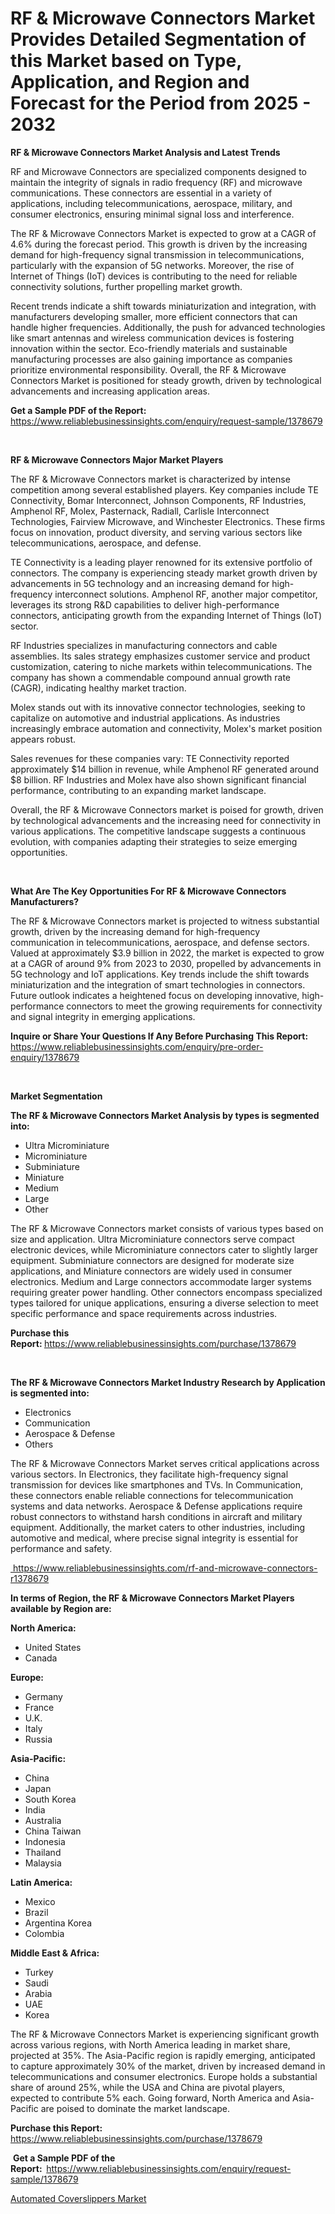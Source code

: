 <p><h1>RF & Microwave Connectors Market Provides Detailed Segmentation of this Market based on Type, Application, and Region and Forecast for the Period from 2025 - 2032</h1></p><p><strong>RF & Microwave Connectors Market Analysis and Latest Trends</strong></p>
<p><p>RF and Microwave Connectors are specialized components designed to maintain the integrity of signals in radio frequency (RF) and microwave communications. These connectors are essential in a variety of applications, including telecommunications, aerospace, military, and consumer electronics, ensuring minimal signal loss and interference.</p><p>The RF & Microwave Connectors Market is expected to grow at a CAGR of 4.6% during the forecast period. This growth is driven by the increasing demand for high-frequency signal transmission in telecommunications, particularly with the expansion of 5G networks. Moreover, the rise of Internet of Things (IoT) devices is contributing to the need for reliable connectivity solutions, further propelling market growth.</p><p>Recent trends indicate a shift towards miniaturization and integration, with manufacturers developing smaller, more efficient connectors that can handle higher frequencies. Additionally, the push for advanced technologies like smart antennas and wireless communication devices is fostering innovation within the sector. Eco-friendly materials and sustainable manufacturing processes are also gaining importance as companies prioritize environmental responsibility. Overall, the RF & Microwave Connectors Market is positioned for steady growth, driven by technological advancements and increasing application areas.</p></p>
<p><strong>Get a Sample PDF of the Report:&nbsp;</strong> <a href="https://www.reliablebusinessinsights.com/enquiry/request-sample/1378679?utm_campaign=2518&utm_medium=2&utm_source=Github&utm_content=ia&utm_term=24022025&utm_id=rf-microwave-connectors">https://www.reliablebusinessinsights.com/enquiry/request-sample/1378679</a></p>
<p>&nbsp;</p>
<p><strong>RF & Microwave Connectors Major Market Players</strong></p>
<p><p>The RF & Microwave Connectors market is characterized by intense competition among several established players. Key companies include TE Connectivity, Bomar Interconnect, Johnson Components, RF Industries, Amphenol RF, Molex, Pasternack, Radiall, Carlisle Interconnect Technologies, Fairview Microwave, and Winchester Electronics. These firms focus on innovation, product diversity, and serving various sectors like telecommunications, aerospace, and defense.</p><p>TE Connectivity is a leading player renowned for its extensive portfolio of connectors. The company is experiencing steady market growth driven by advancements in 5G technology and an increasing demand for high-frequency interconnect solutions. Amphenol RF, another major competitor, leverages its strong R&D capabilities to deliver high-performance connectors, anticipating growth from the expanding Internet of Things (IoT) sector.</p><p>RF Industries specializes in manufacturing connectors and cable assemblies. Its sales strategy emphasizes customer service and product customization, catering to niche markets within telecommunications. The company has shown a commendable compound annual growth rate (CAGR), indicating healthy market traction.</p><p>Molex stands out with its innovative connector technologies, seeking to capitalize on automotive and industrial applications. As industries increasingly embrace automation and connectivity, Molex's market position appears robust.</p><p>Sales revenues for these companies vary: TE Connectivity reported approximately $14 billion in revenue, while Amphenol RF generated around $8 billion. RF Industries and Molex have also shown significant financial performance, contributing to an expanding market landscape.</p><p>Overall, the RF & Microwave Connectors market is poised for growth, driven by technological advancements and the increasing need for connectivity in various applications. The competitive landscape suggests a continuous evolution, with companies adapting their strategies to seize emerging opportunities.</p></p>
<p>&nbsp;</p>
<p><strong>What Are The Key Opportunities For RF & Microwave Connectors Manufacturers?</strong></p>
<p><p>The RF & Microwave Connectors market is projected to witness substantial growth, driven by the increasing demand for high-frequency communication in telecommunications, aerospace, and defense sectors. Valued at approximately $3.9 billion in 2022, the market is expected to grow at a CAGR of around 9% from 2023 to 2030, propelled by advancements in 5G technology and IoT applications. Key trends include the shift towards miniaturization and the integration of smart technologies in connectors. Future outlook indicates a heightened focus on developing innovative, high-performance connectors to meet the growing requirements for connectivity and signal integrity in emerging applications.</p></p>
<p><strong>Inquire or Share Your Questions If Any Before Purchasing This Report:</strong> <a href="https://www.reliablebusinessinsights.com/enquiry/pre-order-enquiry/1378679?utm_campaign=2518&utm_medium=2&utm_source=Github&utm_content=ia&utm_term=24022025&utm_id=rf-microwave-connectors">https://www.reliablebusinessinsights.com/enquiry/pre-order-enquiry/1378679</a></p>
<p>&nbsp;</p>
<p><strong>Market Segmentation</strong></p>
<p><strong>The RF & Microwave Connectors Market Analysis by types is segmented into:</strong></p>
<p><ul><li>Ultra Microminiature</li><li>Microminiature</li><li>Subminiature</li><li>Miniature</li><li>Medium</li><li>Large</li><li>Other</li></ul></p>
<p><p>The RF & Microwave Connectors market consists of various types based on size and application. Ultra Microminiature connectors serve compact electronic devices, while Microminiature connectors cater to slightly larger equipment. Subminiature connectors are designed for moderate size applications, and Miniature connectors are widely used in consumer electronics. Medium and Large connectors accommodate larger systems requiring greater power handling. Other connectors encompass specialized types tailored for unique applications, ensuring a diverse selection to meet specific performance and space requirements across industries.</p></p>
<p><strong>Purchase this Report:&nbsp;</strong><a href="https://www.reliablebusinessinsights.com/purchase/1378679?utm_campaign=2518&utm_medium=2&utm_source=Github&utm_content=ia&utm_term=24022025&utm_id=rf-microwave-connectors">https://www.reliablebusinessinsights.com/purchase/1378679</a></p>
<p>&nbsp;</p>
<p><strong>The RF & Microwave Connectors Market Industry Research by Application is segmented into:</strong></p>
<p><ul><li>Electronics</li><li>Communication</li><li>Aerospace & Defense</li><li>Others</li></ul></p>
<p><p>The RF & Microwave Connectors Market serves critical applications across various sectors. In Electronics, they facilitate high-frequency signal transmission for devices like smartphones and TVs. In Communication, these connectors enable reliable connections for telecommunication systems and data networks. Aerospace & Defense applications require robust connectors to withstand harsh conditions in aircraft and military equipment. Additionally, the market caters to other industries, including automotive and medical, where precise signal integrity is essential for performance and safety.</p></p>
<p><a href="https://www.reliablebusinessinsights.com/rf-and-microwave-connectors-r1378679?utm_campaign=2518&utm_medium=2&utm_source=Github&utm_content=ia&utm_term=24022025&utm_id=rf-microwave-connectors">&nbsp;https://www.reliablebusinessinsights.com/rf-and-microwave-connectors-r1378679</a></p>
<p><strong>In terms of Region, the RF & Microwave Connectors Market Players available by Region are:</strong></p>
<p>
    <p> <strong> North America: </strong>
        <ul>
            <li>United States</li>
            <li>Canada</li>
        </ul>
        </p> 
    <p> <strong> Europe: </strong>
        <ul>
            <li>Germany</li>
            <li>France</li>
            <li>U.K.</li>
            <li>Italy</li>
            <li>Russia</li>
        </ul>
        </p> 
    <p> <strong> Asia-Pacific: </strong>
        <ul>
            <li>China</li>
            <li>Japan</li>
            <li>South Korea</li>
            <li>India</li>
            <li>Australia</li>
            <li>China Taiwan</li>
            <li>Indonesia</li>
            <li>Thailand</li>
            <li>Malaysia</li>
        </ul>
        </p> 
    <p> <strong> Latin America: </strong>
        <ul>
            <li>Mexico</li>
            <li>Brazil</li>
            <li>Argentina Korea</li>
            <li>Colombia</li>
        </ul>
        </p> 
    <p> <strong> Middle East & Africa: </strong>
        <ul>
            <li>Turkey</li>
            <li>Saudi</li>
            <li>Arabia</li>
            <li>UAE</li>
            <li>Korea</li>
        </ul>
    </p>
    </p>
<p><p>The RF & Microwave Connectors Market is experiencing significant growth across various regions, with North America leading in market share, projected at 35%. The Asia-Pacific region is rapidly emerging, anticipated to capture approximately 30% of the market, driven by increased demand in telecommunications and consumer electronics. Europe holds a substantial share of around 25%, while the USA and China are pivotal players, expected to contribute 5% each. Going forward, North America and Asia-Pacific are poised to dominate the market landscape.</p></p>
<p><strong>Purchase this Report: </strong><a href="https://www.reliablebusinessinsights.com/purchase/1378679?utm_campaign=2518&utm_medium=2&utm_source=Github&utm_content=ia&utm_term=24022025&utm_id=rf-microwave-connectors">https://www.reliablebusinessinsights.com/purchase/1378679</a></p>
<p>&nbsp;<strong>Get a Sample PDF of the Report:&nbsp;&nbsp;</strong><a href="https://www.reliablebusinessinsights.com/enquiry/request-sample/1378679?utm_campaign=2518&utm_medium=2&utm_source=Github&utm_content=ia&utm_term=24022025&utm_id=rf-microwave-connectors">https://www.reliablebusinessinsights.com/enquiry/request-sample/1378679</a></p>
<p><strong></strong></p>
<p><p><a href="https://github.com/dolorespeddico90/Market-Research-Report-List-1/blob/main/automated-coverslippers-market.md?utm_campaign=2518&utm_medium=2&utm_source=Github&utm_content=ia&utm_term=24022025&utm_id=rf-microwave-connectors">Automated Coverslippers Market</a></p></p>